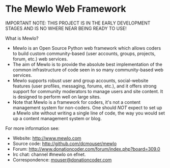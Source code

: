 The Mewlo Web Framework
=======================


IMPORTANT NOTE: THIS PROJECT IS IN THE EARLY DEVELOPMENT STAGES AND IS NO WHERE NEAR BEING READY TO USE!


What is Mewlo?

 * Mewlo is an Open Source Python web framework which allows coders to build custom community-based (user accounts, groups, projects, forum, etc.) web services.
 * The aim of Mewlo is to provide the absolute best implementation of the common infrastructure of code seen in so many community-based web services.
 * Mewlo supports robust user and group accounts, social-website features (user profiles, messaging, forums, etc.), and it offers strong support for community moderators to manage users and site content.  It is designed to perform well on large sites.
 * Note that Mewlo is a framework for coders, it's not a content management system for non-coders.  One should *NOT* expect to set up a Mewlo site without writing a single line of code, the way you would set up a content management system or blog.



For more information see:

 * Website: http://www.mewlo.com
 * Source code: http://github.com/dcmouser/mewlo
 * Forum: http://www.donationcoder.com/forum/index.php?board=309.0
 * Irc chat: channel #mewlo on efnet.
 * Correspondence: mouser@donationcoder.com
